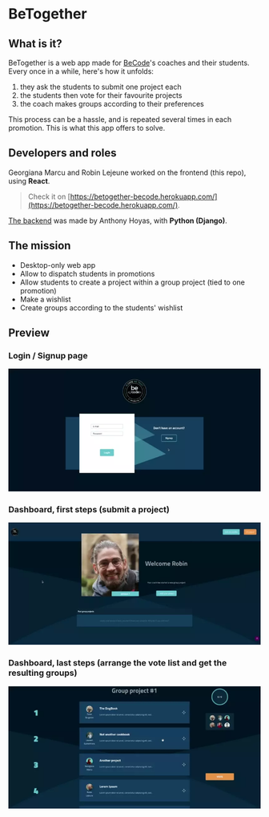 # BeTogether

## What is it?

BeTogether is a web app made for [BeCode](https://becode.org/)'s coaches and their students. Every once in a while, here's how it unfolds:

1. they ask the students to submit one project each
2. the students then vote for their favourite projects
3. the coach makes groups according to their preferences

This process can be a hassle, and is repeated several times in each promotion. This is what this app offers to solve.

## Developers and roles

Georgiana Marcu and Robin Lejeune worked on the frontend (this repo), using **React**.

  > Check it on [https://betogether-becode.herokuapp.com/](https://betogether-becode.herokuapp.com/).

[The backend](https://github.com/AnthonyHoyas/BeTogether_back) was made by Anthony Hoyas, with **Python (Django)**.

## The mission

- Desktop-only web app
- Allow to dispatch students in promotions
- Allow students to create a project within a group project (tied to one promotion)
- Make a wishlist
- Create groups according to the students' wishlist

## Preview

### Login / Signup page
![A login / signup form slides from one to the other](public/assets/img/betogether-signup.webp)

### Dashboard, first steps (submit a project)
![Step 1: add your project, where the user adds a title, a description, a mockup image and a DB schema image. Step 2: wait for everybody to submit their project.](public/assets/img/betogether-step1-3.webp)

### Dashboard, last steps (arrange the vote list and get the resulting groups)
![Step 3: rearrange the order of the projects with a drag and drop according to the user's wish. The drag and drop occurs in 2 places, linked to each other. Step 4: wait for everybody to vote. Step 5: check the groups formed.](public/assets/img/betogether-step3-5.webp)